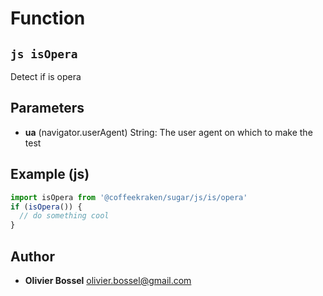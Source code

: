 
# Function


## ```js isOpera ```


Detect if is opera

## Parameters

- **ua** (navigator.userAgent) String: The user agent on which to make the test



## Example (js)

```js
import isOpera from '@coffeekraken/sugar/js/is/opera'
if (isOpera()) {
  // do something cool
}
```


## Author
- **Olivier Bossel** <a href="mailto:olivier.bossel@gmail.com">olivier.bossel@gmail.com</a> 




